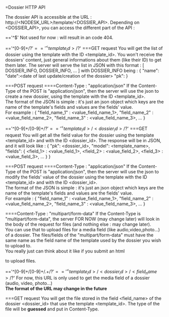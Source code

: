=Dossier HTTP API

The dossier API is accessible at the URL : http://<NODESK_URL>/template/<DOSSIER_API>.
Depending on <DOSSIER_API>, you can access the different part of the API :

=='^$'
Not used for now : will result in an code 404.

=='^[0-9]+/?$' == '^<template_id>/?$'
===GET request
You will get the list of dossier using the template with the ID <template_id>.
You won't receive the dossiers' content, just general informations about them
(like their ID) to get them later.
The server will serve the list in JSON with this format :
[
    DOSSIER_INFO,
    DOSSIER_INFO,
    ...
]
with DOSSIER_INFO being :
{
    "name":<name of the dossier>
    "date":<date of last update/creation of the dossier>
    "pk":<dossier ID>
}

===POST request
====Content-Type : "application/json"
If the Content-Type of the POST is "application/json", then the server will use the json to
create a new dossier, using the template with the ID <template_id>.  
The format of the JSON is simple : it's just an json object which keys are the name
of the template's fields and values are the fields' value.  
For example :
{
    "field_name_1" : <value_field_name_1>,
    "field_name_2" : <value_field_name_2>,
    "field_name_3" : <value_field_name_3>,
    ...
}

=='^[0-9]+/[0-9]+/?$' == '^<template_id>/<dossier_id>/?$'
===GET request
You will get all the field value for the dossier using the template <template_id>
and with the ID <dossier_id>. The response will be in JSON, and it will look like :
{
    "pk": <dossier_id>,
    "model": <template_name>,
    "fields":
    {
        <field_1> : <value_field_1>,
        <field_2> : <value_field_2>,
        <field_3> : <value_field_3>,
        ...
    }
}

===POST request
====Content-Type : "application/json"
If the Content-Type of the POST is "application/json", then the server will use the json to
modify the fields' value of the dossier using the template with the ID <template_id>
and with the ID <dossier_id>.  
The format of the JSON is simple : it's just an json object which keys are the name
of the template's fields and values are the fields' value.  
For example :
{
    "field_name_1" : <value_field_name_1>,
    "field_name_2" : <value_field_name_2>,
    "field_name_3" : <value_field_name_3>,
    ...
}

====Content-Type : "multipart/form-data"
If the Content-Type is "multipart/form-data", the server FOR NOW (may change later)
will look in the body of the request for files (and nothing else : may change later).  
You can use that to upload files for a media field (like audio,video,photo...) of a dossier.
The files/fields of the "multipart/form-data" must have the same name as the
field name of the template used by the dossier you wish to upload to.  
You really just can think about it like if you submit an html <form> to upload files.


=='^[0-9]+/[0-9]+/.+/?$' == '^<template_id>/<dossier_id>/<field_name>/?$'
For now, this URL is only used to get the media field of a dossier (audio, video, photo...)  
**The format of the URL may change in the future**

===GET request
You will get the file stored in the field <field_name> of the dossier <dossier_id>
that use the template <template_id>.
The type of the file will be **guessed** and put in Content-Type.
